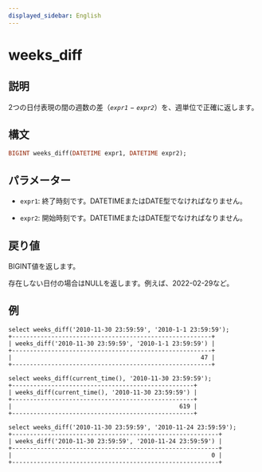 ```yaml
---
displayed_sidebar: English
---
```


# weeks_diff

## 説明

2つの日付表現の間の週数の差（*`expr1`* − *`expr2`*）を、週単位で正確に返します。

## 構文

```Haskell
BIGINT weeks_diff(DATETIME expr1, DATETIME expr2);
```

## パラメーター

- `expr1`: 終了時刻です。DATETIMEまたはDATE型でなければなりません。

- `expr2`: 開始時刻です。DATETIMEまたはDATE型でなければなりません。

## 戻り値

BIGINT値を返します。

存在しない日付の場合はNULLを返します。例えば、2022-02-29など。

## 例

```Plain
select weeks_diff('2010-11-30 23:59:59', '2010-1-1 23:59:59');
+--------------------------------------------------------+
| weeks_diff('2010-11-30 23:59:59', '2010-1-1 23:59:59') |
+--------------------------------------------------------+
|                                                     47 |
+--------------------------------------------------------+

select weeks_diff(current_time(), '2010-11-30 23:59:59');
+---------------------------------------------------+
| weeks_diff(current_time(), '2010-11-30 23:59:59') |
+---------------------------------------------------+
|                                               619 |
+---------------------------------------------------+

select weeks_diff('2010-11-30 23:59:59', '2010-11-24 23:59:59');
+----------------------------------------------------------+
| weeks_diff('2010-11-30 23:59:59', '2010-11-24 23:59:59') |
+----------------------------------------------------------+
|                                                        0 |
+----------------------------------------------------------+
```
